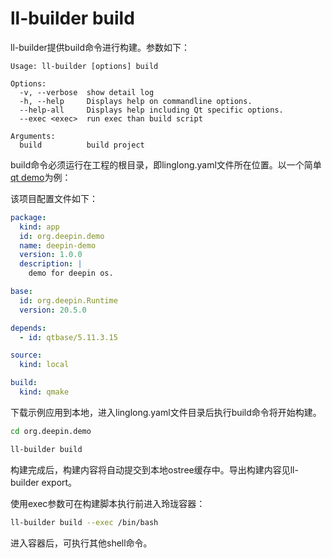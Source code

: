 # ll-builder build
ll-builder提供build命令进行构建。参数如下：
```plain
Usage: ll-builder [options] build

Options:
  -v, --verbose  show detail log
  -h, --help     Displays help on commandline options.
  --help-all     Displays help including Qt specific options.
  --exec <exec>  run exec than build script

Arguments:
  build          build project
```

build命令必须运行在工程的根目录，即linglong.yaml文件所在位置。以一个简单[qt demo](https://gitlabwh.uniontech.com/ut001198/org.deepin.demo.git)为例：

该项目配置文件如下：
```yaml
package:
  kind: app
  id: org.deepin.demo
  name: deepin-demo
  version: 1.0.0
  description: |
    demo for deepin os.

base:
  id: org.deepin.Runtime
  version: 20.5.0

depends:
  - id: qtbase/5.11.3.15

source:
  kind: local

build:
  kind: qmake 
```

下载示例应用到本地，进入linglong.yaml文件目录后执行build命令将开始构建。

```bash
cd org.deepin.demo
```

```bash
ll-builder build
```

构建完成后，构建内容将自动提交到本地ostree缓存中。导出构建内容见ll-builder export。

使用exec参数可在构建脚本执行前进入玲珑容器：

```bash
ll-builder build --exec /bin/bash
```
进入容器后，可执行其他shell命令。